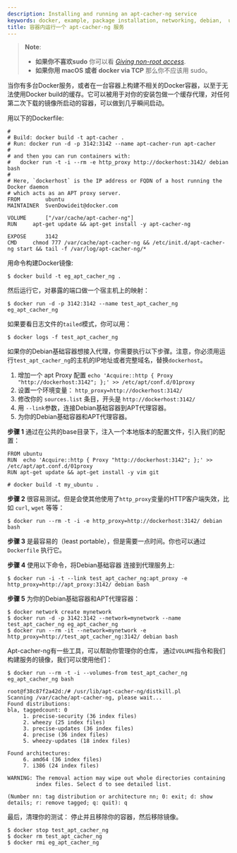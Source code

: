 ```yaml
---
description: Installing and running an apt-cacher-ng service
keywords: docker, example, package installation, networking, debian,  ubuntu
title: 容器内运行一个 apt-cacher-ng 服务
---
```


> **Note**:
> - **如果你不喜欢sudo** 你可以看 [*Giving non-root
>   access*](../installation/binaries.md#giving-non-root-access).
> - **如果你用 macOS 或者 docker via TCP** 那么你不应该用
>   sudo。

当你有多台Docker服务，或者在一台容器上构建不相关的Docker容器，以至于无法使用Docker build的缓存。它可以被用于对你的安装包做一个缓存代理，对任何第二次下载的镜像所启动的容器，可以做到几乎瞬间启动。

用以下的Dockerfile:

    #
    # Build: docker build -t apt-cacher .
    # Run: docker run -d -p 3142:3142 --name apt-cacher-run apt-cacher
    #
    # and then you can run containers with:
    #   docker run -t -i --rm -e http_proxy http://dockerhost:3142/ debian bash
    #
    # Here, `dockerhost` is the IP address or FQDN of a host running the Docker daemon
    # which acts as an APT proxy server.
    FROM        ubuntu
    MAINTAINER  SvenDowideit@docker.com

    VOLUME      ["/var/cache/apt-cacher-ng"]
    RUN     apt-get update && apt-get install -y apt-cacher-ng

    EXPOSE      3142
    CMD     chmod 777 /var/cache/apt-cacher-ng && /etc/init.d/apt-cacher-ng start && tail -f /var/log/apt-cacher-ng/*

用命令构建Docker镜像:

    $ docker build -t eg_apt_cacher_ng .

然后运行它，对暴露的端口做一个宿主机上的映射：

    $ docker run -d -p 3142:3142 --name test_apt_cacher_ng eg_apt_cacher_ng

如果要看日志文件的`tailed`模式，你可以用：

    $ docker logs -f test_apt_cacher_ng

如果你的Debian基础容器想接入代理，你需要执行以下步骤。注意，你必须用运行`test_apt_cacher_ng`的主机的IP地址或者完整域名，替换`dockerhost`。 

1. 增加一个 apt Proxy 配置
   `echo 'Acquire::http { Proxy "http://dockerhost:3142"; };' >> /etc/apt/conf.d/01proxy`
2. 设置一个环境变量：
   `http_proxy=http://dockerhost:3142/`
3. 修改你的 `sources.list` 条目，开头是
   `http://dockerhost:3142/`
4. 用 `--link`参数，连接Debian基础容器到APT代理容器。
5. 为你的Debian基础容器和APT代理容器。

**步骤 1** 通过在公共的base目录下，注入一个本地版本的配置文件，引入我们的配置：

    FROM ubuntu
    RUN  echo 'Acquire::http { Proxy "http://dockerhost:3142"; };' >> /etc/apt/apt.conf.d/01proxy
    RUN apt-get update && apt-get install -y vim git

    # docker build -t my_ubuntu .

**步骤 2** 很容易测试。但是会使其他使用了`http_proxy`变量的HTTP客户端失效，比如 `curl`, `wget` 等等：

    $ docker run --rm -t -i -e http_proxy=http://dockerhost:3142/ debian bash

**步骤 3** 是最容易的（least portable），但是需要一点时间。你也可以通过`Dockerfile` 执行它。 

**步骤 4** 使用以下命令，将Debian基础容器 连接到代理服务上:

    $ docker run -i -t --link test_apt_cacher_ng:apt_proxy -e http_proxy=http://apt_proxy:3142/ debian bash

**步骤 5** 为你的Debian基础容器和APT代理容器：

    $ docker network create mynetwork
    $ docker run -d -p 3142:3142 --network=mynetwork --name test_apt_cacher_ng eg_apt_cacher_ng
    $ docker run --rm -it --network=mynetwork -e http_proxy=http://test_apt_cacher_ng:3142/ debian bash

Apt-cacher-ng有一些工具，可以帮助你管理你的仓库， 通过`VOLUME`指令和我们构建服务的镜像，我们可以使用他们：

    $ docker run --rm -t -i --volumes-from test_apt_cacher_ng eg_apt_cacher_ng bash

    root@f38c87f2a42d:/# /usr/lib/apt-cacher-ng/distkill.pl
    Scanning /var/cache/apt-cacher-ng, please wait...
    Found distributions:
    bla, taggedcount: 0
         1. precise-security (36 index files)
         2. wheezy (25 index files)
         3. precise-updates (36 index files)
         4. precise (36 index files)
         5. wheezy-updates (18 index files)

    Found architectures:
         6. amd64 (36 index files)
         7. i386 (24 index files)

    WARNING: The removal action may wipe out whole directories containing
             index files. Select d to see detailed list.

    (Number nn: tag distribution or architecture nn; 0: exit; d: show details; r: remove tagged; q: quit): q

最后，清理你的测试： 停止并且移除你的容器，然后移除镜像。 

    $ docker stop test_apt_cacher_ng
    $ docker rm test_apt_cacher_ng
    $ docker rmi eg_apt_cacher_ng
